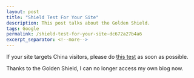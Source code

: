 ```yaml
---
layout: post
title: "Shield Test For Your Site"
description: This post talks about the Golden Shield.
tags: Google
permalink: /shield-test-for-your-site-dc672a27b4a6
excerpt_separator: <!--more-->
---
```

If your site targets China visitors, please do [this test](http://www.websitepulse.com/help/testtools.china-test.html) as soon as possible.

Thanks to the Golden Shield, I can no longer access my own blog now.
<!--more-->